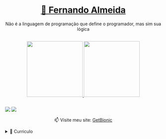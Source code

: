 <h1 align='center'>
<a href="http://getbionic.com.br/" target="__blank">🔗 Fernando Almeida</a>
</h1>

<p align='center'>
Não é a linguagem de programação que define o programador, mas sim sua lógica
</p>
<br>

<div align="center">
  <a href="https://github.com/fernandoadev">
    <img height="180em" src="https://github-readme-stats.vercel.app/api?username=fernandoadev&show_icons=true&theme=tokyonight&include_all_commits=true&count_private=true"/>
    <img height="180em" src="https://github-readme-stats.vercel.app/api/top-langs/?username=fernandoadev&layout=compact&langs_count=7&theme=tokyonight"/>
</div>

  ##

<div> 
  <a href = "mailto:fernandoa.code@gmail.comm"><img src="https://img.shields.io/badge/-Gmail-%23333?style=for-the-badge&logo=m&logoColor=white" target="_blank"></a>
  <a href="https://www.linkedin.com/in/fernandoadev/" target="_blank"><img src="https://img.shields.io/badge/-LinkedIn-%230077B5?style=for-the-badge&logo=linkedin&logoColor=white" target="_blank"></a>

</div>

<p align='center'>
  📫 Visite meu site: <a href='http://getbionic.com.br/' target='__blank'>GetBionic</a>
</p>
<!-- <p align='center'>
  <a href="#"><img src="https://badges.pufler.dev/years/fernandoadev"></a>
  <a href="#"><img src="https://badges.pufler.dev/repos/fernandoadev"></a>
  <a href="#"><img src="https://badges.pufler.dev/commits/monthly/fernandoadev"></a>
  <a href="#"><img src="https://badges.pufler.dev/visits/fernandoadev/fernandoadev"></a>
</p> -->

<details>
  <summary>📃 Curriculo</summary>

  ## Educação

  - 📖 **Ensino Superior - Analise e Desenvolvimento de sistemas**\
  📍 **Fatec Americana** - Americana/SP, Brasil (andamento)

  - 📖 **Ensino Superior - Bacharelado em educação física**\
  📍 **Universidade Brasil** - SBO/SP, Brasil

  ## Experiência

  - 👨‍💻 **Engenheiro de software**\
  📆 Janeiro/2019 - Atualmente\
  📍 **Freelance** - Remoto (Brasil)

  - 👨‍💻 **Desenvolvedor de software**\
  📆 Outubro/2024 - Atualmente\
  📍 **Picpay** - Remoto (Brasil)

  - 👨‍💻 **Desenvolvedor de software**\
  📆 Agosto/2022 - Outubro/2024\
  📍 **PJBank** - Remoto (Brasil)

  - 👨‍💻 **Desenvolvedor Web**\
  📆 Agosto/2021 - Julho/2022\
  📍 **Qyon** - Americana/SP, Brasil

  - 👨‍💻 **Desenvolvedor Web**\
  📆 Setembro/2020 - Agosto/2021\
  📍 **Spigo.net** - Americana/SP, Brasil
  
  ## Conhecimentos

  - ⭐ Pacotes da Aws (cognito, SES, s3).
  - ⭐ Git (workflow, codereview, versionamentos, releases, github, gitlab).
  - ⭐ Metodologia Ágil (jira).
  - ⭐ Docker.
  - ⭐ FrameWorks (Laravel, Zend, ReactJS, Hyperf).
  - ⭐ Linguagens (PHP, javascript, sql, nodeJS, java).
  - ⭐ Data Base (Postgresql, Mysql, MariaDB, SqlServer).
  - ⭐ Micro Services.
  - ⭐ Clean Code.
  - ⭐ Boas Praticas de Desenvolvimento.
  - ⭐ Rabbit MQ.

</details>

